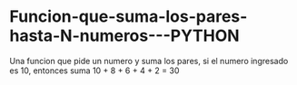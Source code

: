 # Funcion-que-suma-los-pares-hasta-N-numeros---PYTHON

Una funcion que pide un numero y suma los pares, si el numero ingresado es 10, entonces suma 10 + 8 + 6 + 4 + 2 = 30
